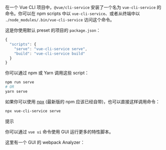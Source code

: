 在一个 Vue CLI 项目中，`@vue/cli-service` 安装了一个名为 `vue-cli-service` 的命令。你可以在 npm scripts 中以 `vue-cli-service`、或者从终端中以 `./node_modules/.bin/vue-cli-service` 访问这个命令。

这是你使用默认 preset 的项目的 `package.json`：

```js
{
  "scripts": {
    "serve": "vue-cli-service serve",
    "build": "vue-cli-service build"
  }
}
```

你可以通过 npm 或 Yarn 调用这些 script：

```bash
npm run serve
# OR
yarn serve
```

如果你可以使用 [npx](https://github.com/zkat/npx) (最新版的 npm 应该已经自带)，也可以直接这样调用命令：

```bash
npx vue-cli-service serve
```

提示

你可以通过 `vue ui` 命令使用 GUI 运行更多的特性脚本。

这里有一个 GUI 的 webpack Analyzer：